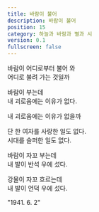 ```yaml
---
title: 바람이 불어
description: 바람이 불어
position: 15
category: 하늘과 바람과 별과 시
version: 0.1
fullscreen: false
---
```


바람이 어디로부터 불어 와  
어디로 불려 가는 것일까  

바람이 부는데  
내 괴로움에는 이유가 없다.  

내 괴로움에는 이유가 없을까  

단 한 여자를 사랑한 일도 없다.  
시대를 슬퍼한 일도 없다.  

바람이 자꼬 부는데  
내 발이 반석 우에 섰다.  

강물이 자꼬 흐르는데  
내 발이 언덕 우에 섰다.  

"1941. 6. 2"
